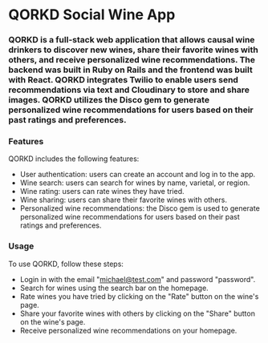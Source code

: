 # QORKD Social Wine App

### QORKD is a full-stack web application that allows causal wine drinkers to discover new wines, share their favorite wines with others, and receive personalized wine recommendations. The backend was built in Ruby on Rails and the frontend was built with React. QORKD integrates Twilio to enable users send recommendations via text and Cloudinary to store and share images. QORKD utilizes the Disco gem to generate personalized wine recommendations for users based on their past ratings and preferences.

### Features

QORKD includes the following features:

- User authentication: users can create an account and log in to the app.
- Wine search: users can search for wines by name, varietal, or region.
- Wine rating: users can rate wines they have tried.
- Wine sharing: users can share their favorite wines with others.
- Personalized wine recommendations: the Disco gem is used to generate personalized wine recommendations for users based on their past ratings and preferences.

### Usage

To use QORKD, follow these steps:

- Login in with the email "michael@test.com" and password "password".
- Search for wines using the search bar on the homepage.
- Rate wines you have tried by clicking on the "Rate" button on the wine's page.
- Share your favorite wines with others by clicking on the "Share" button on the wine's page.
- Receive personalized wine recommendations on your homepage.
